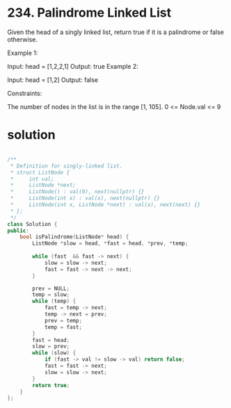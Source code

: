 # 234. Palindrome Linked List

Given the head of a singly linked list, return true if it is a 
palindrome
 or false otherwise.

 

Example 1:


Input: head = [1,2,2,1]
Output: true
Example 2:


Input: head = [1,2]
Output: false
 

Constraints:

The number of nodes in the list is in the range [1, 105].
0 <= Node.val <= 9

# solution

```c++

/**
 * Definition for singly-linked list.
 * struct ListNode {
 *     int val;
 *     ListNode *next;
 *     ListNode() : val(0), next(nullptr) {}
 *     ListNode(int x) : val(x), next(nullptr) {}
 *     ListNode(int x, ListNode *next) : val(x), next(next) {}
 * };
 */
class Solution {
public:
    bool isPalindrome(ListNode* head) {
        ListNode *slow = head, *fast = head, *prev, *temp;
        
        while (fast  && fast -> next) {
            slow = slow -> next;
            fast = fast -> next -> next;
        }

        prev = NULL; 
        temp = slow;
        while (temp) {
            fast = temp -> next;
            temp -> next = prev;
            prev = temp;
            temp = fast;
        }
        fast = head;
        slow = prev;
        while (slow) {
            if (fast -> val != slow -> val) return false;
            fast = fast -> next;
            slow = slow -> next;
        }
        return true;
    }
};

```